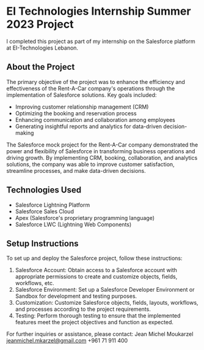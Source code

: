 # EI Technologies Internship Summer 2023 Project

I completed this project as part of my internship on the Salesforce platform at EI-Technologies Lebanon.

## About the Project
The primary objective of the project was to enhance the efficiency and effectiveness of the Rent-A-Car company's operations through the implementation of Salesforce solutions. Key goals included:

- Improving customer relationship management (CRM)
- Optimizing the booking and reservation process
- Enhancing communication and collaboration among employees
- Generating insightful reports and analytics for data-driven decision-making

The Salesforce mock project for the Rent-A-Car company demonstrated the power and flexibility of Salesforce in transforming business operations and driving growth. By implementing CRM, booking, collaboration, and analytics solutions, the company was able to improve customer satisfaction, streamline processes, and make data-driven decisions. 

## Technologies Used
- Salesforce Lightning Platform
- Salesforce Sales Cloud
- Apex (Salesforce's proprietary programming language)
- Salesforce LWC (Lightning Web Components)


## Setup Instructions
To set up and deploy the Salesforce project, follow these instructions:

1. Salesforce Account: Obtain access to a Salesforce account with appropriate permissions to create and customize objects, fields, workflows, etc.
2. Salesforce Environment: Set up a Salesforce Developer Environment or Sandbox for development and testing purposes.
3. Customization: Customize Salesforce objects, fields, layouts, workflows, and processes according to the project requirements.
4. Testing: Perform thorough testing to ensure that the implemented features meet the project objectives and function as expected.


For further inquiries or assistance, please contact:
Jean Michel Moukarzel
jeanmichel.mkarzel@gmail.com
+961 71 911 400

